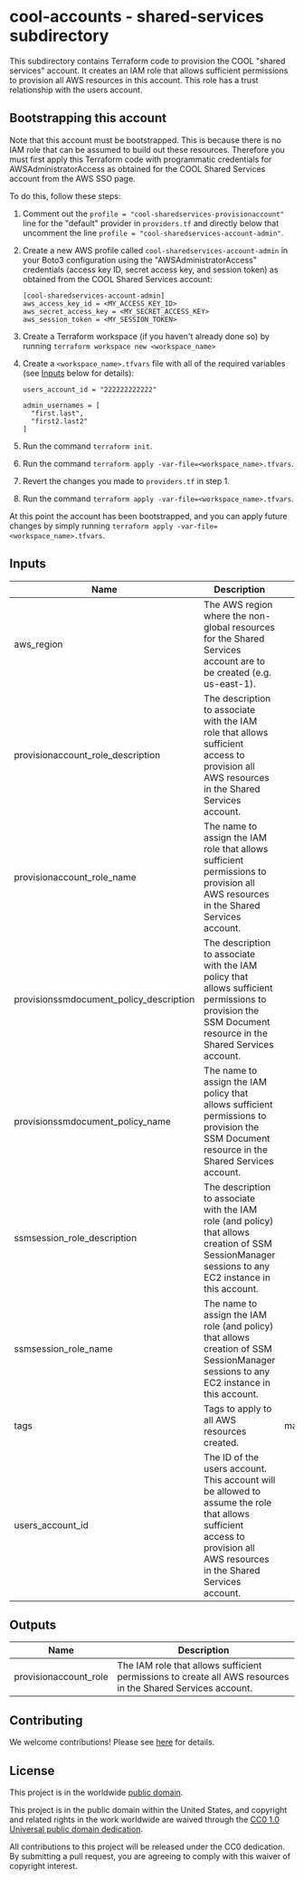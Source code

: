 # cool-accounts - shared-services subdirectory #

This subdirectory contains Terraform code to provision the COOL
"shared services" account.  It creates an IAM role that allows
sufficient permissions to provision all AWS resources in this account.
This role has a trust relationship with the users account.

## Bootstrapping this account ##

Note that this account must be bootstrapped.  This is because there is
no IAM role that can be assumed to build out these resources.
Therefore you must first apply this Terraform code with programmatic
credentials for AWSAdministratorAccess as obtained for the COOL Shared
Services account from the AWS SSO page.

To do this, follow these steps:

1. Comment out the `profile = "cool-sharedservices-provisionaccount"`
   line for the "default" provider in `providers.tf` and directly
   below that uncomment the line `profile =
   "cool-sharedservices-account-admin"`.
1. Create a new AWS profile called `cool-sharedservices-account-admin`
   in your Boto3 configuration using the "AWSAdministratorAccess"
   credentials (access key ID, secret access key, and session token)
   as obtained from the COOL Shared Services account:

   ```console
   [cool-sharedservices-account-admin]
   aws_access_key_id = <MY_ACCESS_KEY_ID>
   aws_secret_access_key = <MY_SECRET_ACCESS_KEY>
   aws_session_token = <MY_SESSION_TOKEN>
   ```

1. Create a Terraform workspace (if you haven't already done so) by running
   `terraform workspace new <workspace_name>`
1. Create a `<workspace_name>.tfvars` file with all of the required
   variables (see [Inputs](#Inputs) below for details):

   ```console
   users_account_id = "222222222222"

   admin_usernames = [
     "first.last",
     "first2.last2"
   ]
   ```

1. Run the command `terraform init`.
1. Run the command `terraform apply
   -var-file=<workspace_name>.tfvars`.
1. Revert the changes you made to `providers.tf` in step 1.
1. Run the command `terraform apply
    -var-file=<workspace_name>.tfvars`.

At this point the account has been bootstrapped, and you can apply
future changes by simply running `terraform apply
-var-file=<workspace_name>.tfvars`.

## Inputs ##

| Name | Description | Type | Default | Required |
|------|-------------|:----:|:-------:|:--------:|
| aws_region | The AWS region where the non-global resources for the Shared Services account are to be created (e.g. us-east-1). | string | `us-east-1` | no |
| provisionaccount_role_description | The description to associate with the IAM role that allows sufficient access to provision all AWS resources in the Shared Services account. | string | `Allows sufficient access to provision all AWS resources in the Shared Services account.` | no |
| provisionaccount_role_name | The name to assign the IAM role that allows sufficient permissions to provision all AWS resources in the Shared Services account. | string | `ProvisionAccount` | no |
| provisionssmdocument_policy_description | The description to associate with the IAM policy that allows sufficient permissions to provision the SSM Document resource in the Shared Services account. | `string` | `Allows sufficient permissions to provision the SSM Document resource in the Shared Services account.` | no |
| provisionssmdocument_policy_name | The name to assign the IAM policy that allows sufficient permissions to provision the SSM Document resource in the Shared Services account. | `string` | `ProvisionSSMDocument` | no |
| ssmsession_role_description | The description to associate with the IAM role (and policy) that allows creation of SSM SessionManager sessions to any EC2 instance in this account. | `string` | `Allows creation of SSM SessionManager sessions to any EC2 instance in this account.` | no |
| ssmsession_role_name | The name to assign the IAM role (and policy) that allows creation of SSM SessionManager sessions to any EC2 instance in this account. | `string` | `StartStopSSMSession` | no |
| tags | Tags to apply to all AWS resources created. | map(string) | `{}` | no |
| users_account_id | The ID of the users account.  This account will be allowed to assume the role that allows sufficient access to provision all AWS resources in the Shared Services account. | string | | yes |

## Outputs ##

| Name | Description |
|------|-------------|
| provisionaccount_role | The IAM role that allows sufficient permissions to create all AWS resources in the Shared Services account. |

## Contributing ##

We welcome contributions!  Please see [here](CONTRIBUTING.md) for
details.

## License ##

This project is in the worldwide [public domain](LICENSE).

This project is in the public domain within the United States, and
copyright and related rights in the work worldwide are waived through
the [CC0 1.0 Universal public domain
dedication](https://creativecommons.org/publicdomain/zero/1.0/).

All contributions to this project will be released under the CC0
dedication. By submitting a pull request, you are agreeing to comply
with this waiver of copyright interest.
